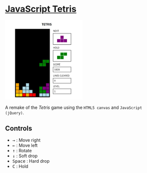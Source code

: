 # [JavaScript Tetris](https://hyojunm.github.io/tetris/)
<img src="img/tetris.jpg" width="50%" />

A remake of the *Tetris* game using the `HTML5 canvas` and `JavaScript (jQuery)`.

## Controls
- <kbd>&#8594;</kbd> : Move right
- <kbd>&#8592;</kbd> : Move left
- <kbd>&#8593;</kbd> : Rotate
- <kbd>&#8595;</kbd> : Soft drop
- <kbd>Space</kbd> : Hard drop
- <kbd>C</kbd> : Hold